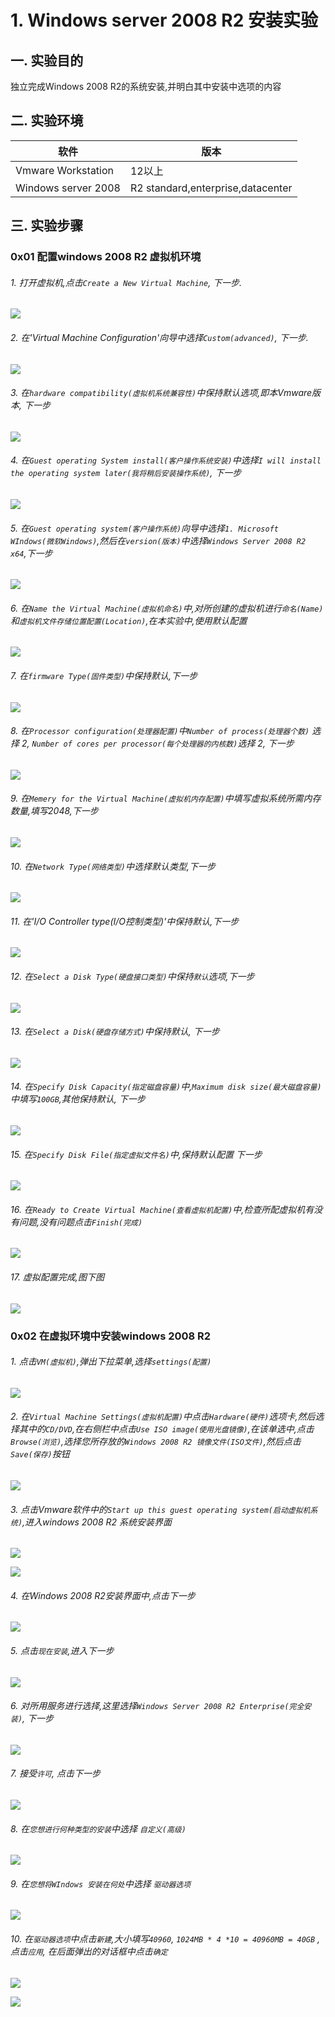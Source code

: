 # 1. Windows server 2008 R2 安装实验

## 一. 实验目的
独立完成Windows 2008 R2的系统安装,并明白其中安装中选项的内容

## 二. 实验环境

|软件|版本|
|----|----|
|Vmware Workstation| 12以上 |
|Windows server 2008| R2 standard,enterprise,datacenter|

## 三. 实验步骤

### 0x01 配置windows 2008 R2 虚拟机环境
###### 1. 打开虚拟机,点击`Create a New Virtual Machine`, 下一步.

![](/windows/win2008R2/base/image/vmware-1.png)

###### 2. 在'Virtual Machine Configuration'向导中选择`Custom(advanced)`, 下一步.

![](/windows/win2008R2/base/image/vmware-3.png)

###### 3. 在`hardware compatibility(虚拟机系统兼容性)`中保持默认选项,即本Vmware版本, 下一步

![](/windows/win2008R2/base/image/vmware-4.png)

###### 4. 在`Guest operating System install(客户操作系统安装)`中选择`I will install the operating system later(我将稍后安装操作系统)`, 下一步

![](/windows/win2008R2/base/image/vmware-5.png)

###### 5. 在`Guest operating system(客户操作系统)`向导中选择`1. Microsoft WIndows(微软Windows)`,然后在`version(版本)`中选择`Windows Server 2008 R2 x64`,下一步

![](/windows/win2008R2/base/image/vmware-6.png)

###### 6. 在`Name the Virtual Machine(虚拟机命名)`中,对所创建的虚拟机进行`命名(Name)`和`虚拟机文件存储位置配置(Location)`,在本实验中,使用默认配置

![](/windows/win2008R2/base/image/vmware-7.png)

###### 7. 在`firmware Type(固件类型)`中保持默认,下一步

![](/windows/win2008R2/base/image/vmware-8.png)

###### 8. 在`Processor configuration(处理器配置)`中`Number of process(处理器个数)` 选择 2, `Number of cores per processor(每个处理器的内核数)`选择 2, 下一步

![](/windows/win2008R2/base/image/vmware-9.png)

###### 9. 在`Memery for the Virtual Machine(虚拟机内存配置)`中填写虚拟系统所需内存数量,填写2048,下一步

![](/windows/win2008R2/base/image/vmware-10.png)

###### 10. 在`Network Type(网络类型)`中选择默认类型,下一步

![](/windows/win2008R2/base/image/vmware-11.png)

###### 11. 在'I/O Controller type(I/O控制类型)'中保持默认,下一步

![](/windows/win2008R2/base/image/vmware-12.png)

###### 12. 在`Select a Disk Type(硬盘接口类型)`中保持`默认`选项,下一步

![](/windows/win2008R2/base/image/vmware-13.png)

###### 13. 在`Select a Disk(硬盘存储方式)`中保持默认, 下一步

![](/windows/win2008R2/base/image/vmware-14.png)

###### 14. 在`Specify Disk Capacity(指定磁盘容量)`中,`Maximum disk size(最大磁盘容量)`中填写`100GB`,其他保持默认, 下一步

![](/windows/win2008R2/base/image/vmware-15.png)

###### 15. 在`Specify Disk File(指定虚拟文件名)`中,保持默认配置 下一步

![](/windows/win2008R2/base/image/vmware-16.png)

###### 16. 在`Ready to Create Virtual Machine(查看虚拟机配置)`中,检查所配虚拟机有没有问题,没有问题点击`Finish(完成)`

![](/windows/win2008R2/base/image/vmware-17.png)

###### 17. 虚拟配置完成,图下图

![](/windows/win2008R2/base/image/vmware-18.png)

### 0x02 在虚拟环境中安装windows 2008 R2

###### 1. 点击`VM(虚拟机)`,弹出下拉菜单,选择`settings(配置)`

![](/windows/win2008R2/base/image/vmware-19.png)

###### 2. 在`Virtual Machine Settings(虚拟机配置)`中点击`Hardware(硬件)`选项卡,然后选择其中的`CD/DVD`,在右侧栏中点击`Use ISO image(使用光盘镜像)`,在该单选中,点击`Browse(浏览)`,选择您所存放的`Windows 2008 R2 镜像文件(ISO文件)`,然后点击`Save(保存)`按钮

![](/windows/win2008R2/base/image/vmware-20.png)

###### 3. 点击Vmware软件中的`Start up this guest operating system(启动虚拟机系统)`,进入windows 2008 R2 系统安装界面

![](/windows/win2008R2/base/image/vmware-21.png)

![](/windows/win2008R2/base/image/vmware-22.png)



###### 4. 在Windows 2008 R2安装界面中,点击下一步

![](/windows/win2008R2/base/image/r2install-1.png)

###### 5. 点击`现在安装`,进入下一步

![](/windows/win2008R2/base/image/r2install-2.png)

###### 6. 对所用服务进行选择,这里选择`Windows Server 2008 R2 Enterprise(完全安装)`, 下一步

![](/windows/win2008R2/base/image/r2install-3.png)

###### 7. 接受`许可`, 点击下一步

![](/windows/win2008R2/base/image/r2install-4.png)

###### 8. 在`您想进行何种类型的安装`中选择 `自定义(高级)`

![](/windows/win2008R2/base/image/r2install-5.png)

###### 9. 在`您想将WIndows 安装在何处`中选择 `驱动器选项`

![](/windows/win2008R2/base/image/r2install-6.png)

###### 10. 在`驱动器选项`中点击`新建`,大小填写`40960`, `1024MB * 4 *10 = 40960MB = 40GB` , 点击`应用`, 在后面弹出的对话框中点击`确定`

![](/windows/win2008R2/base/image/r2install-7.png)

![](/windows/win2008R2/base/image/r2install-8.png)












